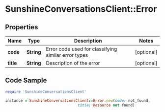 # SunshineConversationsClient::Error

## Properties

Name | Type | Description | Notes
------------ | ------------- | ------------- | -------------
**code** | **String** | Error code used for classifying similar error types | [optional] 
**title** | **String** | Description of the error | [optional] 

## Code Sample

```ruby
require 'SunshineConversationsClient'

instance = SunshineConversationsClient::Error.new(code: not_found,
                                 title: Resource not found)
```


